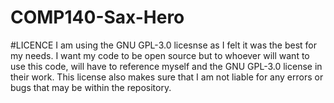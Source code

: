 # COMP140-Sax-Hero

#LICENCE
I am using the GNU GPL-3.0 licesnse as I felt it was the best for my needs. I want my code to be open source but to whoever will want to use this code, will have to reference myself and the GNU GPL-3.0 license in their work. This license also makes sure that I am not liable for any errors or bugs that may be within the repository.

